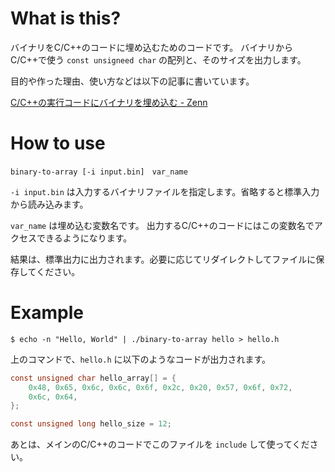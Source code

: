 # What is this?

バイナリをC/C++のコードに埋め込むためのコードです。
バイナリからC/C++で使う `const unsigneed char` の配列と、そのサイズを出力します。

目的や作った理由、使い方などは以下の記事に書いています。

[C/C++の実行コードにバイナリを埋め込む - Zenn](https://zenn.dev/articles/19290c7bee35f6)

# How to use

```
binary-to-array [-i input.bin]　var_name
```

`-i input.bin` は入力するバイナリファイルを指定します。省略すると標準入力から読み込みます。

`var_name` は埋め込む変数名です。 出力するC/C++のコードにはこの変数名でアクセスできるようになります。

結果は、標準出力に出力されます。必要に応じてリダイレクトしてファイルに保存してください。

# Example

```
$ echo -n "Hello, World" | ./binary-to-array hello > hello.h
```

上のコマンドで、`hello.h` に以下のようなコードが出力されます。

```C
const unsigned char hello_array[] = {
	0x48, 0x65, 0x6c, 0x6c, 0x6f, 0x2c, 0x20, 0x57, 0x6f, 0x72,
	0x6c, 0x64,
};

const unsigned long hello_size = 12;
```

あとは、メインのC/C++のコードでこのファイルを `include` して使ってください。
